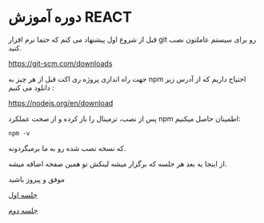 # دوره آموزش REACT


قبل از شروع اول پیشنهاد می کنم که حتما نرم افزار git رو برای سیستم عاملتون نصب کنید.

https://git-scm.com/downloads

جهت راه اندازی پروژه ری اکت قبل از هر چیز به npm احتیاج داریم که از آدرس زیر دانلود می کنیم :

https://nodejs.org/en/download

پس از نصب، ترمینال را باز کرده و از صحت عملکرد npm اطمینان حاصل میکنیم:

```npm -v```

که نسخه نصب شده رو به ما برمیگردونه.

از اینجا به بعد هر جلسه که برگزار میشه لینکش تو همین صفحه اضافه میشه.

موفق و پیروز باشید

[جلسه اول](https://github.com/funbyte-ir/react-course-1220/tree/main/Lesson_1)

[جلسه دوم](https://github.com/funbyte-ir/react-course-1220/tree/main/Lesson_2)